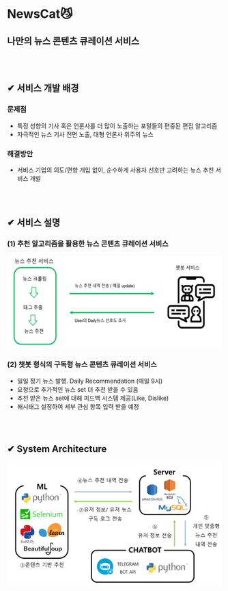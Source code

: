 # NewsCat😼   
## 나만의 뉴스 콘텐츠 큐레이션 서비스 
<br>
</br>

## ✔ 서비스 개발 배경
### 문제점
- 특정 성향의 기사 혹은 언론사를 더 많이 노출하는 포털들의 편중된 편집 알고리즘
- 자극적인 뉴스 기사 전면 노출, 대형 언론사 위주의 뉴스 
### 해결방안
- 서비스 기업의 의도/편향 개입 없이, 순수하게 사용자 선호만 고려하는 뉴스 추천 서비스 개발

<br>
</br>

## ✔ 서비스 설명
### (1) 추천 알고리즘을 활용한 뉴스 콘텐츠 큐레이션 서비스  

![serviceinfo](./img/ServiceIntro.PNG)


### (2) 챗봇 형식의 구독형 뉴스 콘텐츠 큐레이션 서비스
- 일일 정기 뉴스 발행. Daily Recommendation (매일 9시)
- 요청으로 추가적인 뉴스 set 더 추천 받을 수 있음
- 추천 받은 뉴스 set에 대해 피드백 시스템 제공(Like, Dislike)
- 해시태그 설정하여 세부 관심 항목 입력 받을 예정

<br>
</br>

## ✔ System Architecture

![serviceArchi](./img/SystemArchitecture.PNG)

